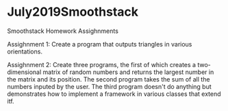 # July2019Smoothstack
Smoothstack Homework Assighnments

Assighnment 1:
Create a program that outputs triangles in various orientations.

Assighnment 2:
Create three programs, the first of which creates a two-dimensional matrix of random numbers and returns the largest number in the 
matrix and its position. The second program takes the sum of all the numbers inputed by the user. The third program doesn't do anything
but demonstrates how to implement a framework in various classes that extend itf.
